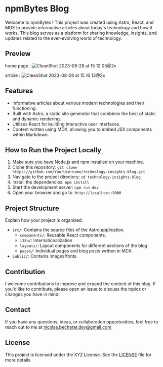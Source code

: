 # npmBytes Blog

Welcome to npmBytes ! This project was created using Astro, React, and MDX to provide informative articles about today's technology and how it works. This blog serves as a platform for sharing knowledge, insights, and updates related to the ever-evolving world of technology.

## Preview

home page : 
![CleanShot 2023-08-28 at 15 12 05@2x](https://github.com/miicolas/npmBytes/assets/78233186/80e8980c-56d6-49ec-bdbd-491429d2dc4b)


article : 
![CleanShot 2023-08-28 at 15 16 13@2x](https://github.com/miicolas/npmBytes/assets/78233186/f9532930-42d7-4756-b3d8-805f16c73e63)



## Features

- Informative articles about various modern technologies and their functioning.
- Built with Astro, a static site generator that combines the best of static and dynamic rendering.
- Utilizes React for building interactive user interfaces.
- Content written using MDX, allowing you to embed JSX components within Markdown.

## How to Run the Project Locally

1. Make sure you have Node.js and npm installed on your machine.
2. Clone this repository: `git clone https://github.com/YourUsername/technology-insights-blog.git`
3. Navigate to the project directory: `cd technology-insights-blog`
4. Install the dependencies: `npm install`
5. Start the development server: `npm run dev`
6. Open your browser and go to: `http://localhost:3000`

## Project Structure

Explain how your project is organized:

- `src/`: Contains the source files of the Astro application.
  - `components/`: Reusable React components.
  - `i18n/`: Internationalization
  - `layouts/`: Layout components for different sections of the blog.
  - `pages/`: Individual pages and blog posts written in MDX.
- `public/`: Contains images/fonts.

## Contribution

I welcome contributions to improve and expand the content of this blog. If you'd like to contribute, please open an issue to discuss the topics or changes you have in mind.

## Contact

If you have any questions, ideas, or collaboration opportunities, feel free to reach out to me at [nicolas.becharat.dev@gmail.com](mailto:nicolas.becharat.dev@gmail.com).

## License

This project is licensed under the XYZ License. See the [LICENSE](LICENSE) file for more details.
